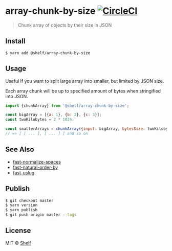 # array-chunk-by-size [![CircleCI](https://img.shields.io/circleci/project/shelfio/array-chunk-by-size.svg)](https://circleci.com/gh/shelfio/array-chunk-by-size)

> Chunk array of objects by their size in JSON

## Install

```
$ yarn add @shelf/array-chunk-by-size
```

## Usage

Useful if you want to split large array into smaller, but limited by JSON size.

Each array chunk will be up to specified amount of bytes when stringified into JSON.

```js
import {chunkArray} from '@shelf/array-chunk-by-size';

const bigArray = [{a: 1}, {b: 2}, {c: 3}];
const twoKilobytes = 2 * 1024;

const smallerArrays = chunkArray({input: bigArray, bytesSize: twoKilobytes});
// => [ [ ... ], [ ... ] ] and so on
```

## See Also
- [fast-normalize-spaces](https://github.com/shelfio/fast-normalize-spaces)
- [fast-natural-order-by](https://github.com/shelfio/fast-natural-order-by)
- [fast-uslug](https://github.com/shelfio/fast-uslug)

## Publish

```sh
$ git checkout master
$ yarn version
$ yarn publish
$ git push origin master --tags
```

## License

MIT © [Shelf](https://shelf.io)
